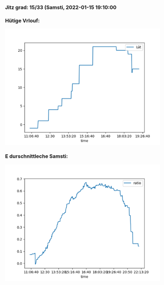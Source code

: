 ### Jitz grad: 15/33 (Samsti, 2022-01-15 19:10:00

### Hütige Vrlouf:
![Graph](Today.png)

### E durschnittleche Samsti:
![Graph](Samsti.png)